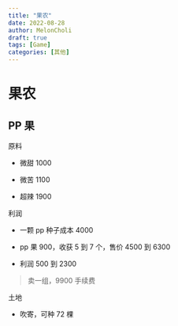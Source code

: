 ```yaml
---
title: "果农"
date: 2022-08-28
author: MelonCholi
draft: true
tags: [Game]
categories: [其他]
---
```


# 果农

## PP 果

原料

- 微甜 1000

- 微苦 1100
- 超辣 1900

利润

- 一颗 pp 种子成本 4000
- pp 果 900，收获 5 到 7 个，售价 4500 到 6300

- 利润 500 到 2300

> 卖一组，9900 手续费

土地

- 吹寄，可种 72 棵